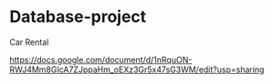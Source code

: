# Database-project

Car Rental 

https://docs.google.com/document/d/1nRquON-RWJ4Mm8GIcA7ZJppaHm_oEXz3Gr5x47sG3WM/edit?usp=sharing

